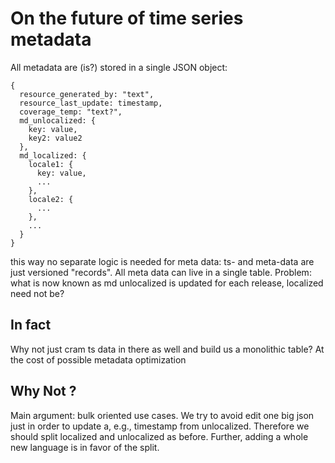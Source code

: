 # On the future of time series metadata

All metadata are (is?) stored in a single JSON object:
```
{
  resource_generated_by: "text",
  resource_last_update: timestamp,
  coverage_temp: "text?",
  md_unlocalized: {
    key: value,
    key2: value2
  },
  md_localized: {
    locale1: {
      key: value,
      ...
    },
    locale2: {
      ...
    },
    ...
  }
}
```

this way no separate logic is needed for meta data: ts- and meta-data are just versioned "records".
All meta data can live in a single table.
Problem:
what is now known as md unlocalized is updated for each release, localized need not be?

## In fact
Why not just cram ts data in there as well and build us a monolithic table?
At the cost of possible metadata optimization


## Why Not ? 

Main argument: bulk oriented use cases. We try to avoid edit one big json just in order to update a, e.g., timestamp from unlocalized.
Therefore we should split localized and unlocalized as before. Further, adding a whole new language is in favor of the split. 